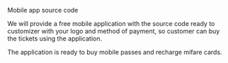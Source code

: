 
Mobile app source code

We will provide a free mobile application with the source code ready to customizer with your logo and method of payment, so customer can buy the tickets using the application.

The application is ready to buy mobile passes and recharge mifare cards.
